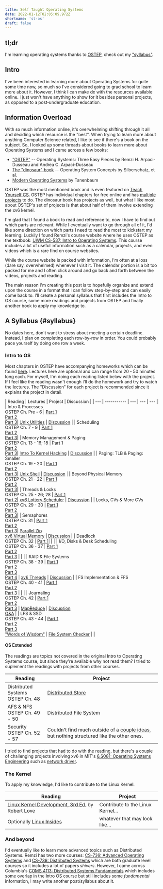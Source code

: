 ```yaml
---
title: Self Taught Operating Systems
date: 2022-01-12T02:05:09.972Z
shortname: 'st-os'
draft: false
---
```

## tl;dr

I'm learning operating systems thanks to [OSTEP](https://pages.cs.wisc.edu/~remzi/OSTEP/), check out my ["syllabus"](#syllabus).

## Intro

I've been interested in learning more about Operating Systems for quite some time now, so much so I've considered going to grad school to learn more about it. However, I think I can make do with the resources available online. I just won't have anything to show for it besides personal projects, as opposed to a post-undergraduate education.

## Information Overload

With so much information online, it's overwhelming shifting through it all and deciding which resource is the "best". When trying to learn more about anything Computer Science related, I like to see if there's a book on the subject. So, I looked up some threads about books to learn more about Operating Systems and I came across a few books:

* ["OSTEP"](https://pages.cs.wisc.edu/~remzi/OSTEP/) -- Operating Systems: Three Easy Pieces by Remzi H. Arpaci-Dusseau and Andrea C. Arpaci-Dusseau
* [The "dinosaur" book](https://codex.cs.yale.edu/avi/os-book/OS10/index.html) -- Operating System Concepts by Silberschatz, et al.
* [Modern Operating Systems](https://www.pearson.com/us/higher-education/program/Tanenbaum-Modern-Operating-Systems-4th-Edition/PGM80736.html) by Tanenbaum

OSTEP was the most mentioned book and is even featured on [Teach Yourself CS](https://teachyourselfcs.com/#operating-systems). OSTEP has individual chapters for free online and has [multiple projects](https://github.com/remzi-arpacidusseau/ostep-projects) to do. The dinosaur book has projects as well, but what I like most about OSTEP's set of projects is that about half of them involve extending the xv6 kernel.

I'm glad that I found a book to read and reference to, now I have to find out which parts are relevant. While I eventually want to go through all of it, I'd like some direction on which parts I need to read the most to kickstart my learning. Luckily I found Remzi's course website where he uses OSTEP as the textbook: [UWM CS-537: Intro to Operating Systems](https://pages.cs.wisc.edu/~remzi/Classes/537/Spring2018/). This course includes a lot of useful information such as a calendar, projects, and even videos which is a rare find on course websites.

While the course website is packed with information, I'm often at a loss (dare say, overwhelmed) whenever I visit it. The calendar portion is a bit too packed for me and I often click around and go back and forth between the videos, projects and reading.

The main reason I'm creating this post is to hopefully organize and extend upon the course in a format that I can follow step-by-step and can easily come back to. I'll create a personal syllabus that first includes the Intro to OS course, some more readings and projects from OSTEP and finally another book to apply my knowledge to. 

## A Syllabus {#syllabus}

No dates here, don't want to stress about meeting a certain deadline. Instead, I plan on completing each row-by-row in order. You could probably pace yourself by doing one row a week.

### Intro to OS

Most chapters in OSTEP have accompanying homeworks which can be found [here](https://github.com/remzi-arpacidusseau/ostep-homework/). Lectures here are optional and can range from 20 - 50 minutes long each. For myself, I'm doing each reading listed below with the project. If I feel like the reading wasn't enough I'll do the homework and try to watch the lectures. The "Discussion" for each project is recommended since it explains the project in detail.

| Reading | Lectures | Project | Discussion |
| --- | ----------- | --- | --- | --- |
| Intro & Processes<br>OSTEP Ch. Pre - 6 | [Part 1](https://www.youtube.com/watch?v=3uMbb9dLtlE)<br>[Part 2](https://www.youtube.com/watch?v=K4qbAiC77Yo)<br>[Part 3](https://www.youtube.com/watch?v=LVxN7ZkGh3w)| [Unix Utilities](https://github.com/remzi-arpacidusseau/ostep-projects/tree/master/initial-utilities) | [Discussion](https://www.youtube.com/watch?v=rgcq9x8LtGQ) |
| Scheduling<br>OSTEP Ch. 7 - 9 | [Part 1](https://www.youtube.com/watch?v=oTd72Yp2m8w)<br>[Part 2](https://www.youtube.com/watch?v=Q09UgVfragU)<br>[Part 3](https://www.youtube.com/watch?v=fin5-82L-r8)|
| Memory Management & Paging<br>OSTEP Ch. 13 - 16; 18 | [Part 1](https://youtu.be/cAiwISFta4g)<br>[Part 2](https://youtu.be/I0RIlSN0DzM)<br>[Part 3](https://youtu.be/0WVoWlOT-kY)| [Intro To Kernel Hacking](https://github.com/remzi-arpacidusseau/ostep-projects/tree/master/initial-xv6) | [Discussion](https://www.youtube.com/watch?v=vR6z2QGcoo8) |
| Paging: TLB & Paging: Smaller<br>OSTEP Ch. 19 - 20 | [Part 1](https://youtu.be/wAx_h3HkIX0)<br>[Part 2](https://youtu.be/7BOXM2XgGO4)<br>[Part 3](https://youtu.be/LprKOBsALGA)| [Unix Shell](https://github.com/remzi-arpacidusseau/ostep-projects/tree/master/processes-shell) | [Discussion](https://youtu.be/76PfvXTwF04) |
| Beyond Physical Memory<br>OSTEP Ch. 21 - 22 | [Part 1](https://youtu.be/wAx_h3HkIX0)<br>[Part 2](https://youtu.be/7BOXM2XgGO4)<br>[Part 3](https://youtu.be/LprKOBsALGA)| 
| Threads & Locks<br>OSTEP Ch. 25 - 26; 28 | [Part 1](https://www.youtube.com/watch?v=ggPkFxOTwHY)<br>[Part 2](https://www.youtube.com/watch?v=4tPXkN5nRQs)| [xv6 Lottery Scheduler](https://github.com/remzi-arpacidusseau/ostep-projects/tree/master/scheduling-xv6-lottery) | [Discussion](https://www.youtube.com/watch?v=eYfeOT1QYmg) |
| Locks, CVs & More CVs<br>OSTEP Ch. 29 - 30 | [Part 1](https://www.youtube.com/watch?v=4PghlMdp9cU)<br>[Part 2](https://www.youtube.com/watch?v=hivv8F-LjzY)<br>[Part 3](https://youtu.be/BoLYvNp2Lc4)|
| Semaphores<br>OSTEP Ch. 31 | [Part 1](https://youtu.be/U1LfmL7f1h8)<br>[Part 2](https://youtu.be/cuY8r8RXqAY)<br>[Part 3](https://youtu.be/WVHRaqom0yo)| [Parallel Zip](https://github.com/remzi-arpacidusseau/ostep-projects/tree/master/concurrency-pzip)<br>[xv6 Virtual Memory](https://github.com/remzi-arpacidusseau/ostep-projects/tree/master/vm-xv6-intro) | [Discussion](https://www.youtube.com/watch?v=z6dqk6iBBRY) |
| Deadlock<br>OSTEP Ch. 32 | [Part 1](https://youtu.be/Fnp_K63ss44)| | |
| I/O, Disks & Desk Scheduling<br>OSTEP Ch. 36 - 37 | [Part 1](https://youtu.be/SQz2CTpI-NM)<br>[Part 2](https://youtu.be/15dJR01z82k)<br>[Part 3](https://youtu.be/yErUVST4Fv0) | | |
| RAID & File Systems<br>OSTEP Ch. 38 - 39 | [Part 1](https://youtu.be/XF0mKxLrSVs)<br>[Part 2](https://youtu.be/h3WKYo1B19U)<br>[Part 3](https://youtu.be/Mn9g9XWec28)<br>[Part 4](https://youtu.be/EDFoFlzZ8_w) | [xv6 Threads](https://github.com/remzi-arpacidusseau/ostep-projects/tree/master/concurrency-xv6-threads) | [Discussion](https://www.youtube.com/watch?v=G9nW9UbkT7s) |
| FS Implementation & FFS<br>OSTEP Ch. 40 - 41 | [Part 1](https://youtu.be/QMjJlCqUYW4)<br>[Part 2](https://youtu.be/87vv7nVdTDA)<br>[Part 3](https://youtu.be/5n0AdNuBObU) | | |
| Journaling<br>OSTEP Ch. 42 | [Part 1](https://youtu.be/piwPJ0sLV0Y)<br>[Part 2](https://youtu.be/MgnQV-ss1wc)<br>[Part 3](https://youtu.be/wwvMNItRyl8) | [MapReduce](https://github.com/remzi-arpacidusseau/ostep-projects/tree/master/concurrency-mapreduce) | [Discussion](https://youtu.be/tSiJ_oBSOZE)<br>[Q&A](https://youtu.be/jVmWrr8y0Uw) |
| LFS & SSD<br>OSTEP Ch. 43 - 44 | [Part 1](https://youtu.be/59XSFnXQ-9Q)<br>[Part 2](https://youtu.be/6fbm9u7__L0)<br>[Part 3](https://youtu.be/vvttbstRdj8)<br>["Words of Wisdom"](https://youtu.be/sKTyhqvTUBU) | [File System Checker](https://github.com/remzi-arpacidusseau/ostep-projects/tree/master/filesystems-checker) | |

#### OS Extended

The readings are topics not covered in the original Intro to Operating Systems course, but since they're available why not read them? I tried to suplement the readings with projects from other courses.

| Reading | Project |
| --- | ----------- | 
| Distributed Systems<br>OSTEP Ch. 48 | [Distributed Store](http://cs.brown.edu/courses/csci1310/2020/assign/projects/project5.html)|
| AFS & NFS<br>OSTEP Ch. 49 - 50 | [Distributed File System](https://github.com/remzi-arpacidusseau/ostep-projects/tree/master/filesystems-distributed) |
| Security<br>OSTEP Ch. 52 - 57 | Couldn't find much outside of a [couple ideas](https://people.eecs.berkeley.edu/~daw/teaching/cs261-f04/projs.html), but nothing structured like the other ones. |

I tried to find projects that had to do with the reading, but there's a couple of challenging projects involving xv6 in MIT's [6.S081: Operating Systems Engineering](https://pdos.csail.mit.edu/6.S081/2020/) such as [network driver](https://pdos.csail.mit.edu/6.S081/2020/labs/net.html).


### The Kernel

To apply my knowledge, I'd like to contribute to the Linux Kernel.

| Reading | Project |
| --- | --- |
| [Linux Kernel Development, 3rd Ed.](https://www.oreilly.com/library/view/linux-kernel-development/9780768696974/) by Robert Love | Contribute to the Linux Kernel... |
| Optionally [Linux Insides](https://0xax.gitbooks.io/linux-insides/content/) | whatever that may look like... | 

### And beyond

I'd eventually like to learn more advanced topics such as Distributed Systems. Remzi has two more courses: [CS-736: Advanced Operating Systems](https://pages.cs.wisc.edu/~remzi/Classes/736/Spring2014/) and [CS-739: Distributed Systems](https://pages.cs.wisc.edu/~remzi/Classes/739/Fall2018/) which are both graduate level courses so it includes a lot of papers *shivers*. However, I came across Columbia's [COMS 4113: Distributed Systems Fundamentals](https://systems.cs.columbia.edu/ds1-class/01-lectures/) which includes some overlap in the Intro OS course but still includes some _fundamental_ information, I may write another post/syllabus about it.
